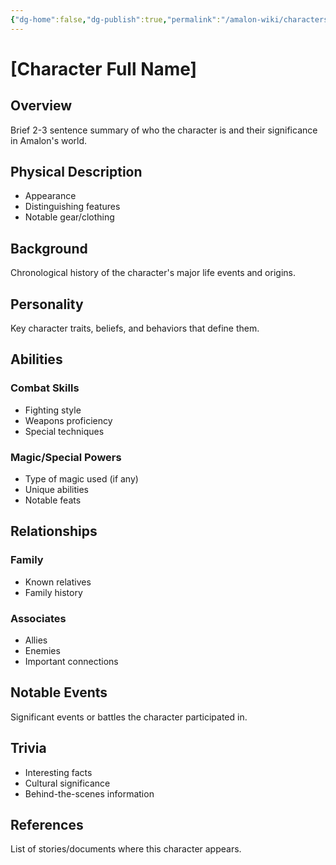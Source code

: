 ```yaml
---
{"dg-home":false,"dg-publish":true,"permalink":"/amalon-wiki/characters/major-characters/vai-elebor-dani/","dgPassFrontmatter":true,"noteIcon":""}
---
```


# [Character Full Name]

## Overview
Brief 2-3 sentence summary of who the character is and their significance in Amalon's world.

## Physical Description
- Appearance
- Distinguishing features
- Notable gear/clothing

## Background
Chronological history of the character's major life events and origins.

## Personality
Key character traits, beliefs, and behaviors that define them.

## Abilities
### Combat Skills
- Fighting style
- Weapons proficiency
- Special techniques

### Magic/Special Powers
- Type of magic used (if any)
- Unique abilities
- Notable feats

## Relationships
### Family
- Known relatives
- Family history

### Associates
- Allies
- Enemies
- Important connections

## Notable Events
Significant events or battles the character participated in.

## Trivia
- Interesting facts
- Cultural significance
- Behind-the-scenes information

## References
List of stories/documents where this character appears.
